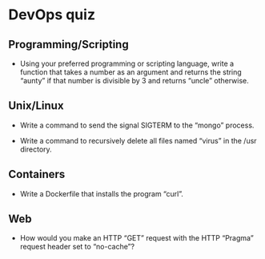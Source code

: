 # DevOps quiz

## Programming/Scripting

- Using your preferred programming or scripting language, write a function that takes a number as an argument and returns the string “aunty” if that number is divisible by 3 and returns “uncle” otherwise.

## Unix/Linux

- Write a command to send the signal SIGTERM to the “mongo” process. 

- Write a command to recursively delete all files named “virus” in the /usr directory.

## Containers

- Write a Dockerfile that installs the program “curl”.

## Web

- How would you make an HTTP “GET” request with the HTTP “Pragma” request header set to “no-cache”?
